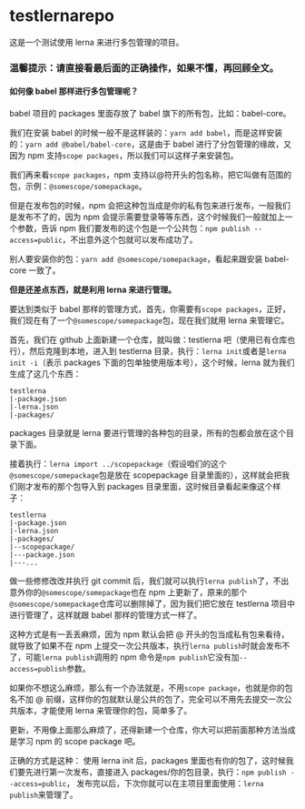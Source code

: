# testlernarepo
这是一个测试使用 lerna 来进行多包管理的项目。

### 温馨提示：请直接看最后面的正确操作，如果不懂，再回顾全文。

#### 如何像 babel 那样进行多包管理呢？
babel 项目的 packages 里面存放了 babel 旗下的所有包，比如：babel-core。

我们在安装 babel 的时候一般不是这样装的：`yarn add babel`，而是这样安装的：`yarn add @babel/babel-core`，这是由于 babel 进行了分包管理的缘故，又因为 npm 支持`scope packages`，所以我们可以这样子来安装包。

我们再来看`scope packages`，npm 支持以@符开头的包名称，把它叫做有范围的包，示例：`@somescope/somepackage`。

但是在发布包的时候，npm 会把这种包当成是你的私有包来进行发布，一般我们是发布不了的，因为 npm 会提示需要登录等等东西，这个时候我们一般就加上一个参数，告诉 npm 我们要发布的这个包是一个公共包：`npm publish --access=public`，不出意外这个包就可以发布成功了。

别人要安装你的包：`yarn add @somescope/somepackage`，看起来跟安装 babel-core 一致了。

**但是还差点东西，就是利用 lerna 来进行管理。**

要达到类似于 babel 那样的管理方式，首先，你需要有`scope packages`，正好，我们现在有了一个`@somescope/somepackage`包，现在我们就用 lerna 来管理它。

首先，我们在 github 上面新建一个仓库，就叫做：testlerna 吧（使用已有仓库也行），然后克隆到本地，进入到 testlerna 目录，执行：`lerna init`或者是`lerna init -i`（表示 packages 下面的包单独使用版本号），这个时候，lerna 就为我们生成了这几个东西：
```
testlerna
|-package.json
|-lerna.json
|-packages/
```
packages 目录就是 lerna 要进行管理的各种包的目录，所有的包都会放在这个目录下面。

接着执行：`lerna import ../scopepackage`（假设咱们的这个`@somescope/somepackage`包是放在 scopepackage 目录里面的），这样就会把我们刚才发布的那个包导入到 packages 目录里面，这时候目录看起来像这个样子：
```
testlerna
|-package.json
|-lerna.json
|-packages/
|--scopepackage/
|---package.json
|---...
```
做一些修修改改并执行 git commit 后，我们就可以执行`lerna publish`了，不出意外你的`@somescope/somepackage`也在 npm 上更新了，原来的那个`@somescope/somepackage`仓库可以删除掉了，因为我们把它放在 testlerna 项目中进行管理了，这样就跟 babel 那样的管理方式一样了。

这种方式是有一丢丢麻烦，因为 npm 默认会把 @ 开头的包当成私有包来看待，就导致了如果不在 npm 上提交一次公共版本，执行`lerna publish`时就会发布不了，可能`lerna publish`调用的 npm 命令是`npm publish`它没有加`--access=publish`参数。

如果你不想这么麻烦，那么有一个办法就是，不用`scope package`，也就是你的包名不加 @ 前缀，这样你的包就默认是公共的包了，完全可以不用先去提交一次公共版本，才能使用 lerna 来管理你的包，简单多了。

更新，不用像上面那么麻烦了，还得新建一个仓库，你大可以把前面那种方法当成是学习 npm 的 scope package 吧。

正确的方式是这种：
使用 lerna init 后，packages 里面也有你的包了，这时候我们要先进行第一次发布，直接进入 packages/你的包目录，执行：`npm publish --access=public`，
发布完以后，下次你就可以在主项目里面使用：`lerna publish`来管理了。




